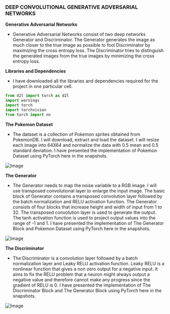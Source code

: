 ### **DEEP CONVOLUTIONAL GENERATIVE ADVERSARIAL NETWORKS**

**Generative Adversarial Networks**
- Generative Adversarial Networks consist of two deep networks Generator and Discriminator. The Generator generates the image as much closer to the true image as possible to fool Discriminator by maximizing the cross entropy loss. The Discriminator tries to distinguish the generated images from the true images by minimizing the cross entropy loss.

**Libraries and Dependencies**
- I have downloaded all the libraries and dependencies required for the project in one particular cell.

```javascript
from d2l import torch as d2l
import warnings
import torch   
import torchvision  
from torch import nn
```

**The Pokemon Dataset**
- The dataset is a collection of Pokemon sprites obtained from PokemonDB. I will download, extract and load the dataset. I will resize each image into 64X64 and normalize the data with 0.5 mean and 0.5 standard deviation. I have presented the implementation of Pokemon Dataset using PyTorch here in the snapshots.

![Image](https://github.com/ThinamXx/300Days__MachineLearningDeepLearning/blob/main/Images/Day%20188b.PNG)

**The Generator**
- The Generator needs to map the noise variable to a RGB image. I will use transposed convolutional layer to enlarge the input image. The basic block of Generator contains a transposed convolution layer followed by the batch normalization and RELU activation function. The Generator consists of four blocks that increase height and width of input from 1 to 32. The transposed convolution layer is used to generate the output. The tanh activation function is used to project output values into the range of -1 and 1. I have presented the implementation of The Generator Block and Pokemon Dataset using PyTorch here in the snapshots.

![Image](https://github.com/ThinamXx/300Days__MachineLearningDeepLearning/blob/main/Images/Day%20188a.PNG)

**The Discriminator**
- The Discriminator is a convolution layer followed by a batch normalization layer and Leaky RELU activation function. Leaky RELU is a nonlinear function that gives a non zero output for a negative input. It aims to fix the RELU problem that a neuron might always output a negative value and therefore cannot make any progress since the gradient of RELU is 0. I have presented the implementation of The Discriminator Block and The Generator Block using PyTorch here in the snapshots.

![Image](https://github.com/ThinamXx/300Days__MachineLearningDeepLearning/blob/main/Images/Day%20189.PNG)


